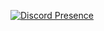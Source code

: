 

[![Discord Presence](https://lanyard-profile-readme.vercel.app/api/926723912690196490?theme=dark&bg=06154a&animated=true&hideDiscrim=false&borderRadius=20px)](https://discord.com/users/964560323552083988)
